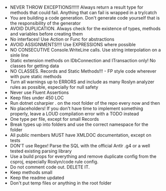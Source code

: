 - NEVER THROW EXCEPTIONS!!!!!! Always return a result type for methods that could fail. Anything that can fail is wrapped in a try/catch
- You are building a code generation. Don't generate code yourself that is the responsibility of the generator
- AVOID DUPLICATION. Always check for the existence of types, methods and variables before creating them
- No interfaces! Use Action<T> or Func<T> for abstractions
- AVOID ASSIGNMENTS!!!! Use EXPRESSIONS where possible 
- NO CONSECUTIVE Console.WriteLine calls. Use string interpolation on a sinle line
- Static extension methods on IDbConnection and ITransaction only! No classes for getting data
- NO CLASSES. Records and Static Methods!!! - FP style code wherever with pure static methods
- Turn all warnings up to ERRORS and include as many Roslyn analyzer rules as possible, especially for null safety
- Never use Fluent Assertions
- Keep files under 450 LOC
- Run dotnet csharpier . on the root folder of the repo every now and then
- No placeholders! If you don't have time to implement something properly, leave a LOUD compilation error with a TODO instead
- One type per file, except for small Records
- Break types up into folders and use the correct namespace for the folder
- All public members MUST have XMLDOC documentation, except on tests
- DON'T use Regex! Parse the SQL with the official Antlr .g4 or a well tested existing parsing library
- Use a build props for everything and remove duplicate config from the csproj, especially Roslyn/code rule config. 
- Do not comment code out. DELETE IT.
- Keep methods small
- Keep the readme updated
- Don't put temp files or anything in the root folder